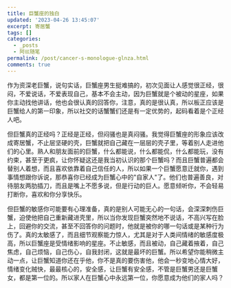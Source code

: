```yaml
---
title: 巨蟹座的独白
updated: '2023-04-26 13:45:07'
excerpt: 寄居蟹
tags: []
categories:
  - _posts
  - 阿巛随笔
permalink: /post/cancer-s-monologue-glnza.html
comments: true
---
```




作为资深老巨蟹，说句实话，巨蟹座男生挺难搞的，初次见面让人感觉很正经，很闷，不爱说话，不爱表现自己，基本不会主动，因为巨蟹就是个被动的星座，如果你主动找他讲话，他也会很认真的回答你，注意，真的是很认真，所以板正应该是巨蟹给人的第一印象，所以社交的话蟹蟹们还是有一定优势的，起码看着是个正经人吧。

但巨蟹真的正经吗？正经是正经，但闷骚也是真闷骚。我觉得巨蟹座的形象应该改成寄居蟹，不止层坚硬的壳，巨蟹就把自己藏在一层层的壳子里，等着别人走进他们的心里。熟人和朋友面前的巨蟹，什么都能说，什么都能侃，什么都能玩，没有约束，甚至于更疯，让你怀疑这还是我当初认识的那个巨蟹吗？而且巨蟹普遍都会替别人着想，而且喜欢依靠着自己信任的人，所以如果一个巨蟹愿意迁就你，遇到事情想跟你诉说，那恭喜你已经成为巨蟹心中的"自家人"了。他们也普遍善良，对待朋友两肋插刀，而且是嘴上不愿多说，但是行动的巨人。愿意倾听你，不会轻易打断你，喜欢和你分享快乐。

但巨蟹的敏感你可能要有心理准备，真的是别人可能无心的一句话，会深深刺伤巨蟹，迫使他把自己重新藏进壳里，所以当你发现巨蟹突然地不说话，不高兴写在脸上，回避你的交流，甚至不回答你的问题时，他就是被你的哪一句话或是某种行为伤了。真的太敏感了，而且细节观察能力惊人，尤其是对于人类间情绪的敏感度极高，所以巨蟹座是受情绪影响的星座。不止敏感，而且被动，自己藏着掖着，自己焦虑，自己烦恼，自己伤心，自我封闭，这就是最坏的巨蟹。所以希望你能稍微主动一点，让巨蟹知道你还在乎他，你不是真的要伤害他，他会一秒变地心情大好，情绪变化贼快，最最核心的，安全感，让巨蟹有安全感，不管是巨蟹男还是巨蟹女，都是第一位的。所以家人在巨蟹心中永远第一位，你愿意成为他们的家人吗？

​

